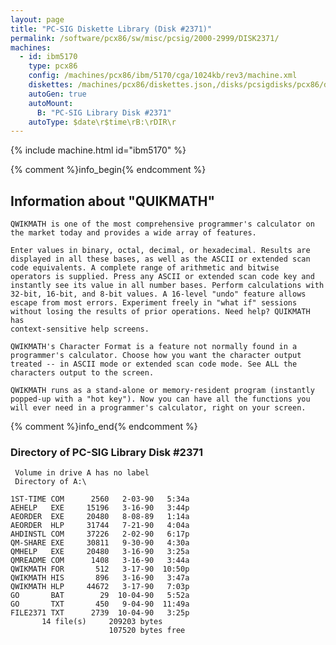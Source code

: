 ```yaml
---
layout: page
title: "PC-SIG Diskette Library (Disk #2371)"
permalink: /software/pcx86/sw/misc/pcsig/2000-2999/DISK2371/
machines:
  - id: ibm5170
    type: pcx86
    config: /machines/pcx86/ibm/5170/cga/1024kb/rev3/machine.xml
    diskettes: /machines/pcx86/diskettes.json,/disks/pcsigdisks/pcx86/diskettes.json
    autoGen: true
    autoMount:
      B: "PC-SIG Library Disk #2371"
    autoType: $date\r$time\rB:\rDIR\r
---
```


{% include machine.html id="ibm5170" %}

{% comment %}info_begin{% endcomment %}

## Information about "QUIKMATH"

    QWIKMATH is one of the most comprehensive programmer's calculator on
    the market today and provides a wide array of features.
    
    Enter values in binary, octal, decimal, or hexadecimal. Results are
    displayed in all these bases, as well as the ASCII or extended scan
    code equivalents. A complete range of arithmetic and bitwise
    operators is supplied. Press any ASCII or extended scan code key and
    instantly see its value in all number bases. Perform calculations with
    32-bit, 16-bit, and 8-bit values. A 16-level "undo" feature allows
    escape from most errors. Experiment freely in "what if" sessions
    without losing the results of prior operations. Need help? QUIKMATH has
    context-sensitive help screens.
    
    QWIKMATH's Character Format is a feature not normally found in a
    programmer's calculator. Choose how you want the character output
    treated -- in ASCII mode or extended scan code mode. See ALL the
    characters output to the screen.
    
    QWIKMATH runs as a stand-alone or memory-resident program (instantly
    popped-up with a "hot key"). Now you can have all the functions you
    will ever need in a programmer's calculator, right on your screen.
{% comment %}info_end{% endcomment %}


### Directory of PC-SIG Library Disk #2371

     Volume in drive A has no label
     Directory of A:\

    1ST-TIME COM      2560   2-03-90   5:34a
    AEHELP   EXE     15196   3-16-90   3:44p
    AEORDER  EXE     20480   8-08-89   1:14a
    AEORDER  HLP     31744   7-21-90   4:04a
    AHDINSTL COM     37226   2-02-90   6:17p
    QM-SHARE EXE     30811   9-30-90   4:30a
    QMHELP   EXE     20480   3-16-90   3:25a
    QMREADME COM      1408   3-16-90   3:44a
    QWIKMATH FOR       512   3-17-90  10:50p
    QWIKMATH HIS       896   3-16-90   3:47a
    QWIKMATH HLP     44672   3-17-90   7:03p
    GO       BAT        29  10-04-90   5:52a
    GO       TXT       450   9-04-90  11:49a
    FILE2371 TXT      2739  10-04-90   3:25p
           14 file(s)     209203 bytes
                          107520 bytes free
